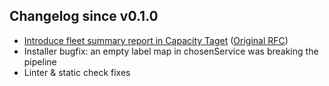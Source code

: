 ## Changelog since v0.1.0

* [Introduce fleet summary report in Capacity Taget](https://github.com/bookingcom/shipper/pull/69) ([Original RFC](https://github.com/bookingcom/shipper/issues/21))
* Installer bugfix: an empty label map in chosenService was breaking the pipeline
* Linter & static check fixes
